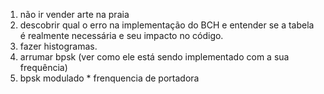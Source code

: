 1. não ir vender arte na praia
2. descobrir qual o erro na implementação do BCH e entender se a tabela é realmente necessária e seu impacto no código.
3. fazer histogramas.
4. arrumar bpsk (ver como ele está sendo implementado com a sua frequência)
5. bpsk modulado * frenquencia de portadora